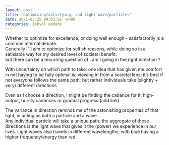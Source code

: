 ```yaml
---
layout: post
title: "optimizing/satisfying, and light wave/particles"
date: 2021-05-25 09:03:56 -0400
categories: jekyll update
---
```


Whether to optimize for excellence,  or doing well enough - satisfactorily is a common internal debate.  
Generally I”ll aim to optimize for selfish reasons, while doing so in a satisiable way for my desired level of societal benefit.  
but there can be a recurring question of : am I going in the right direction ?

With uncertainty on which path to take: one idea that has given me comfort in not having to be fully optimal is: viewing in from a societal lens; 
it’s best if not everyone follows the same path; but rather individuals take (slightly + very) different directions

Even as I choose a direction, I might be finding the cadence for it: high-output, bursty cadences or gradual progress (add link).

The variance in direction reminds me of the astonishing properties of that light, in acting as both a particle and a wave.   
Any individual particle will take a unique path; the aggregate of these directions is the light wave that gives it the (power) we experience in our lives. 
Light waves also travels in different wavelengths; with blue having a higher frequency/energy than red.